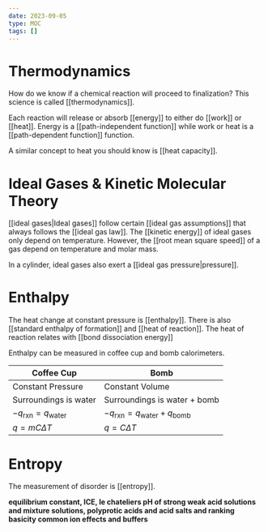 ```yaml
---
date: 2023-09-05
type: MOC
tags: []
---
```


# Thermodynamics
How do we know if a chemical reaction will proceed to finalization? This science is called [[thermodynamics]].

Each reaction will release or absorb [[energy]] to either do [[work]] or [[heat]]. Energy is a [[path-independent function]] while work or heat is a [[path-dependent function]] function.

A similar concept to heat you should know is [[heat capacity]].

# Ideal Gases & Kinetic Molecular Theory
[[ideal gases|Ideal gases]] follow certain [[ideal gas assumptions]] that always follows the [[ideal gas law]]. The [[kinetic energy]] of ideal gases only depend on temperature. However, the [[root mean square speed]] of a gas depend on temperature and molar mass.

In a cylinder, ideal gases also exert a [[ideal gas pressure|pressure]].

# Enthalpy
The heat change at constant pressure is [[enthalpy]]. There is also [[standard enthalpy of formation]] and [[heat of reaction]].  The heat of reaction relates with [[bond dissociation energy]]

Enthalpy can be measured in coffee cup and bomb calorimeters.

| Coffee Cup | Bomb |
| --- | --- |
| Constant Pressure | Constant Volume |
| Surroundings is water | Surroundings is water + bomb |
| $-q_{\text{rxn}} = q_{\text{water}}$ | $-q_{\text{rxn}} = q_{\text{water}}+q_{\text{bomb}}$ |
| $q=mC\Delta T$ | $q=C\Delta T$ |


# Entropy
The measurement of disorder is [[entropy]].


**equilibrium constant, ICE, le chateliers
pH of strong weak acid solutions and mixture solutions, polyprotic acids and acid salts and ranking basicity
common ion effects and buffers**